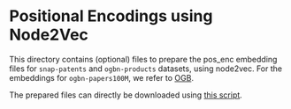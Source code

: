 # Positional Encodings using Node2Vec

This directory contains (optional) files to prepare the pos_enc embedding files for `snap-patents` and `ogbn-products` datasets, using node2vec. For the embeddings for `ogbn-papers100M`, we refer to [OGB](https://github.com/snap-stanford/ogb/tree/master/examples/nodeproppred/papers100M).

The prepared files can directly be downloaded using [this script](../download_data.sh).